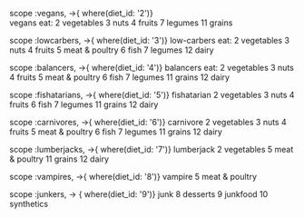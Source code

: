 
scope :vegans, ->{ where(diet_id: '2')}  
  vegans eat: 
    2 vegetables
    3 nuts
    4 fruits
    7 legumes
    11 grains

scope :lowcarbers, ->{ where(diet_id: '3')} 
  low-carbers eat: 
    2 vegetables
    3 nuts
    4 fruits
    5 meat & poultry
    6 fish
    7 legumes
    12 dairy

scope :balancers, ->{ where(diet_id: '4')}
  balancers eat: 
    2 vegetables
    3 nuts
    4 fruits
    5 meat & poultry
    6 fish
    7 legumes
    11  grains
    12 dairy

scope :fishatarians, ->{ where(diet_id: '5')}
  fishatarian
    2 vegetables
    3 nuts
    4 fruits
    6 fish
    7 legumes
    11  grains
    12 dairy

scope :carnivores, ->{ where(diet_id: '6')}
  carnivore
    2 vegetables
    3 nuts
    4 fruits
    5 meat & poultry
    6 fish
    7 legumes
    11  grains
    12 dairy

scope :lumberjacks, ->{ where(diet_id: '7')} 
  lumberjack
    2 vegetables
    5 meat & poultry
    11  grains
    12 dairy

scope :vampires, ->{ where(diet_id: '8')}
  vampire
    5 meat & poultry

scope :junkers, -> { where(diet_id: '9')}
  junk
    8 desserts
    9 junkfood
    10 synthetics
 